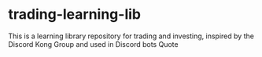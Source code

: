 # trading-learning-lib
This is a learning library repository for trading and investing, inspired by the Discord Kong Group and used in Discord bots Quote
